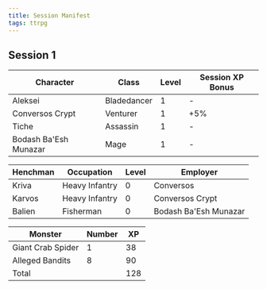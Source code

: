 ```yaml
---
title: Session Manifest
tags: ttrpg
---
```


## Session 1

<responsive-table>
    <table class="table-striped">
        <thead>
            <tr>
                <th scope="col">Character</th>
                <th scope="col">Class</th>
                <th scope="col">Level</th>
                <th scope="col">Session XP Bonus</th>
            </tr>
        </thead>
        <tbody>
          <tr>
            <td>Aleksei</td>
            <td>Bladedancer</td>
            <td>1</td>
            <td>-</td>
          </tr>
          <tr>
            <td>Conversos Crypt</td>
            <td>Venturer</td>
            <td>1</td>
            <td>+5%</td>
          </tr>
          <tr>
            <td>Tiche</td>
            <td>Assassin</td>
            <td>1</td>
            <td>-</td>
          </tr>
          <tr>
            <td>Bodash Ba'Esh Munazar</td>
            <td>Mage</td>
            <td>1</td>
            <td>-</td>
          </tr>          
        </tbody>
    </table>
</responsive-table>

<responsive-table>
    <table class="table-striped">
        <thead>
            <tr>
                <th scope="col">Henchman</th>
                <th scope="col">Occupation</th>
                <th scope="col">Level</th>
                <th scope="col">Employer</th>
            </tr>
        </thead>
        <tbody>
          <tr>
            <td>Kriva</td>
            <td>Heavy Infantry</td>
            <td>0</td>
            <td>Conversos</td>
          </tr>
          <tr>
            <td>Karvos</td>
            <td>Heavy Infantry</td>
            <td>0</td>
            <td>Conversos Crypt</td>
          </tr>
          <tr>
            <td>Balien</td>
            <td>Fisherman</td>
            <td>0</td>
            <td>Bodash Ba'Esh Munazar</td>
          </tr>   
        </tbody>
    </table>
</responsive-table>

<responsive-table>
  <table class="table-striped">
      <thead>
          <tr>
              <th scope="col">Monster</th>
              <th scope="col">Number</th>
              <th scope="col">XP</th>
          </tr>
      </thead>
      <tbody>
        <tr>
          <td>Giant Crab Spider</td>
          <td>1</td>
          <td>38</td>
        </tr>
        <tr>
          <td>Alleged Bandits</td>
          <td>8</td>
          <td>90</td>
        </tr>
        <tr>
          <td>Total</td>
          <td></td>
          <td>128</td>
        </tr>   
      </tbody>
  </table>
</responsive-table>

